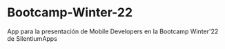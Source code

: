 # Bootcamp-Winter-22
App para la presentación de Mobile Developers en la Bootcamp Winter'22 de SilentiumApps
